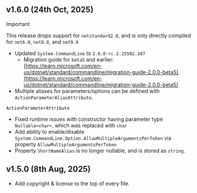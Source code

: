 ## v1.6.0 (24th Oct, 2025)

>[!IMPORTANT]
> This release drops support for `netstandard2.0`, and is only directly compiled for `net6.0`, `net8.0`, and `net9.0`

- Updated `System.CommandLine` to `2.0.0-rc.2.25502.107`
    - Migration guide for `beta5` and earlier: [https://learn.microsoft.com/en-us/dotnet/standard/commandline/migration-guide-2.0.0-beta5](https://learn.microsoft.com/en-us/dotnet/standard/commandline/migration-guide-2.0.0-beta5)
- Multiple aliases for parameters/options can be defined with `ActionParameterAliasAttribute`.

`ActionParameterAttribute`
- Fixed runtime issues with constructor having parameter type `Nullable<char>`, which was replaced with `char`
- Add ability to enable/disable `System.CommandLine.Option.AllowMultipleArgumentsPerToken` via property `AllowMultipleArgumentsPerToken`
- Property `ShortNameAlias` is no longer nullable, and is stored as `string`.

## v1.5.0 (8th Aug, 2025)

- Add copyright & license to the top of every file.
